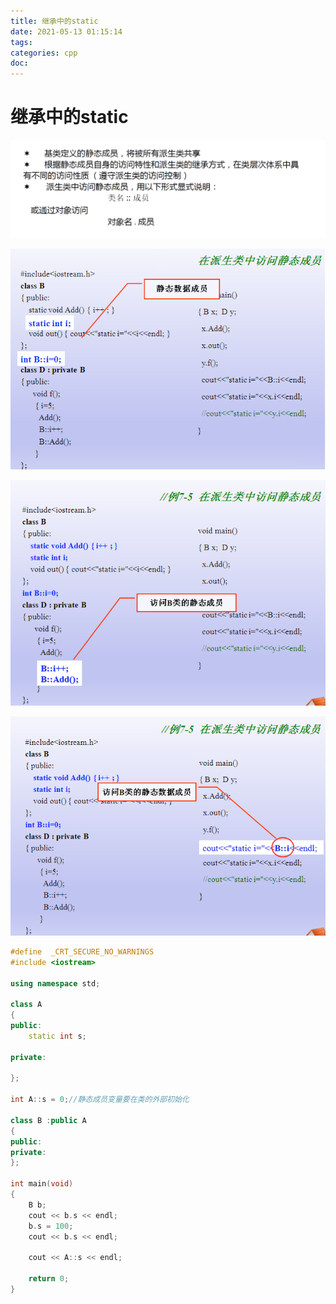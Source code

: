 ```yaml
---
title: 继承中的static
date: 2021-05-13 01:15:14
tags:
categories: cpp
doc:
---
```


# 继承中的static

![1620839824421](/images/javawz/1620839824421.png)

![1620839885212](/images/javawz/1620839885212.png)

![1620839891459](/images/javawz/1620839891459.png)

![1620840002589](/images/javawz/1620840002589.png)

```cpp
#define  _CRT_SECURE_NO_WARNINGS 
#include <iostream>

using namespace std;

class A
{
public:
	static int s;

private:	

};

int A::s = 0;//静态成员变量要在类的外部初始化

class B :public A
{
public:
private:
};

int main(void)
{
	B b;
	cout << b.s << endl;
	b.s = 100;
	cout << b.s << endl;
	
	cout << A::s << endl;
	
	return 0;
}
```

